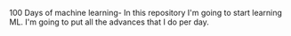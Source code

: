 100 Days of machine learning-
In this repository I'm going to start learning ML. I'm going to put all the advances that I do per day.
